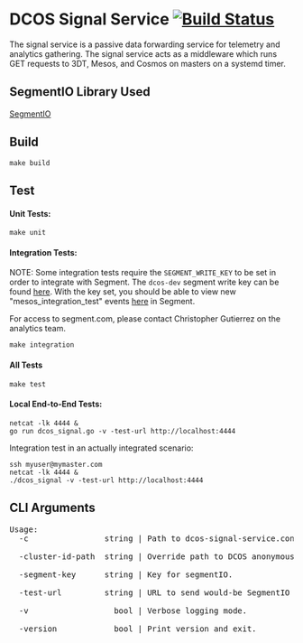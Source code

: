 # DCOS Signal Service [![Build Status](https://jenkins.mesosphere.com/service/jenkins/buildStatus/icon?job=dcos-cluster-ops/public-dcos-signal-service-master)](https://jenkins.mesosphere.com/service/jenkins/job/dcos-cluster-ops/job/public-dcos-signal-service-master/)
The signal service is a passive data forwarding service for telemetry and analytics gathering. The signal service acts as a middleware which runs GET requests to 3DT, Mesos, and Cosmos on masters on a systemd timer.   

## SegmentIO Library Used
[SegmentIO](https://segment.com/docs/libraries/go/)

## Build
```
make build
```

## Test

#### Unit Tests:

```
make unit
```

#### Integration Tests:

NOTE: Some integration tests require the `SEGMENT_WRITE_KEY` to be set in order to integrate with Segment. The `dcos-dev` segment write key can be found [here](https://mesosphere.onelogin.com/notes/71322). With the key set, you should be able to view new "mesos_integration_test" events [here](https://app.segment.com/mesosphere/sources/dcos-dev/debugger) in Segment.

For access to segment.com, please contact Christopher Gutierrez on the analytics team.

```
make integration
```

#### All Tests

```
make test
```

#### Local End-to-End Tests:

```
netcat -lk 4444 &
go run dcos_signal.go -v -test-url http://localhost:4444
```

Integration test in an actually integrated scenario:

```
ssh myuser@mymaster.com
netcat -lk 4444 &
./dcos_signal -v -test-url http://localhost:4444
```

## CLI Arguments
<pre>
Usage:
  -c                string | Path to dcos-signal-service.conf. (default "/opt/mesosphere/etc/dcos-signal-config.json")
  
  -cluster-id-path  string | Override path to DCOS anonymous ID. (default "/var/lib/dcos/cluster-id")
  
  -segment-key      string | Key for segmentIO.

  -test-url         string | URL to send would-be SegmentIO data to as JSON blob.
  
  -v                  bool | Verbose logging mode.
  
  -version            bool | Print version and exit.
</pre>
